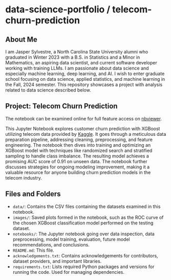 # data-science-portfolio / telecom-churn-prediction

## About Me

I am Jasper Sylvestre, a North Carolina State University alumni who graduated in Winter 2023 with a B.S. in Statistics and a Minor in Mathematics, an aspiring data scientist, and current software developer working with training LLMs. I am passionate about data science and especially machine learning, deep learning, and AI. I wish to enter graduate school focusing on data science, applied statistics, and machine learning in the Fall, 2024 semester. This repository showcases a project with analysis related to data science described below.

## Project: Telecom Churn Prediction

The notebook can be examined online for full feature access on [nbviewer](https://nbviewer.org/github/JasperSylvestre/data-science-portfolio/blob/main/telecom-churn-prediction/notebooks/telecom-churn-prediction-notebook.ipynb).

This Jupyter Notebook explores customer churn prediction with XGBoost utilizing telecom data provided by [Kaggle](https://www.kaggle.com/datasets/mnassrib/telecom-churn-datasets). It goes through a meticulous data preparation pipeline, addressing cleaning, preprocessing, and feature engineering. The notebook then dives into training and optimizing an XGBoost model with techniques like randomized search and stratified sampling to handle class imbalance. The resulting model achieves a promising AUC score of 0.91 on unseen data. The notebook further discusses strategies for ongoing modeling improvement, making it a valuable resource for anyone building churn prediction models in the telecom industry.

## Files and Folders

* `data/`: Contains the CSV files containing the datasets examined in this notebook.
* `images/`: Saved plots formed in the notebook, such as the ROC curve of the chosen XGBoost classification model performed on the testing dataset.
* `notebooks/`: The Jupyter notebook going over data inspection, data preprocessing, model training, evaluation, future model recommendations, and conclusions.
* `README.md`: This file.
* `acknowledgements.txt`: Contains acknowledgements for contributors, dataset providers, and important libraries.
* `requirements.txt`: Lists required Python packages and versions for running the code. Used for managing dependencies.
